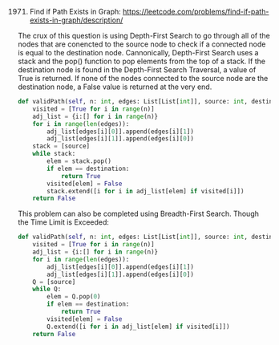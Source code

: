 1971. Find if Path Exists in Graph: https://leetcode.com/problems/find-if-path-exists-in-graph/description/

The crux of this question is using Depth-First Search to go through all of the nodes that are conencted to the source node to check if a 
connected node is equal to the destination node. Cannonically, Depth-First Search uses a stack and the pop() function to pop elements from
the top of a stack.  If the destination node is found in the Depth-First Search Traversal, a value of True is returned.  If none of the nodes connected to the source node are the destination node, a False value is returned at the very end.
```python
def validPath(self, n: int, edges: List[List[int]], source: int, destination: int) -> bool:
    visited = [True for i in range(n)]
    adj_list = {i:[] for i in range(n)}
    for i in range(len(edges)):
        adj_list[edges[i][0]].append(edges[i][1])
        adj_list[edges[i][1]].append(edges[i][0])
    stack = [source]
    while stack:
        elem = stack.pop()
        if elem == destination:
            return True
        visited[elem] = False
        stack.extend([i for i in adj_list[elem] if visited[i]])
    return False
```

This problem can also be completed using Breadth-First Search.  Though the Time Limit is Exceeded:

```python
def validPath(self, n: int, edges: List[List[int]], source: int, destination: int) -> bool:
    visited = [True for i in range(n)]
    adj_list = {i:[] for i in range(n)}
    for i in range(len(edges)):
        adj_list[edges[i][0]].append(edges[i][1])
        adj_list[edges[i][1]].append(edges[i][0])
    Q = [source]
    while Q:
        elem = Q.pop(0)
        if elem == destination:
            return True
        visited[elem] = False
        Q.extend([i for i in adj_list[elem] if visited[i]])
    return False
```
